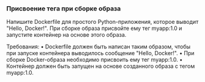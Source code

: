 
### Присвоение тега при сборке образа

Напишите Dockerfile для простого Python-приложения, которое выводит "Hello, Docker!". При сборке образа присвойте ему тег myapp:1.0 и запустите контейнер на основе этого образа.

Требования:
•	Dockerfile должен быть написан таким образом, чтобы при запуске контейнера выводилось сообщение "Hello, Docker!".
•	При сборке Docker-образа необходимо присвоить ему тег myapp:1.0.
•	Контейнер должен быть запущен на основе созданного образа с тегом myapp:1.0.